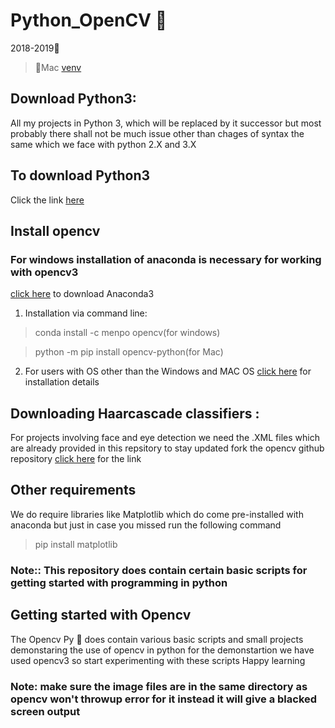 # Python_OpenCV :snake:

2018-2019:calendar:

>:apple:Mac [venv](https://drive.google.com/open?id=1EGSzBW4VkOkVUGSQxh92QNprMg5mkDXs)

## Download Python3:
All my projects in Python 3, which will be replaced by it successor but most probably there shall not be much issue other than chages of syntax the same which we face with python 2.X and 3.X

## To download Python3 
Click the link [here](https://www.python.org/downloads/release/python-371/)


## Install opencv 
### For windows installation of anaconda is necessary for working with opencv3
[click here](https://repo.continuum.io/archive/) to download Anaconda3

1. Installation via command line:

>conda install -c menpo opencv(for windows)

>python -m pip install opencv-python(for Mac)

2. For users with OS other than the Windows and MAC OS [click here](https://docs.opencv.org/2.4/doc/tutorials/introduction/table_of_content_introduction/table_of_content_introduction.html#table-of-content-introduction) for installation details

## Downloading Haarcascade classifiers :
For projects involving face and eye detection we need the .XML files which are already provided in this repsitory to stay updated fork the opencv github repository 
[click here](https://github.com/Preetam2114/opencv/tree/master/data/haarcascades) for the link 

## Other requirements
We do require libraries like Matplotlib which do come pre-installed with anaconda but just in case you missed run the following command 

>pip install matplotlib

### Note:: This repository does contain certain basic scripts for getting started with programming in python 

## Getting started with Opencv
The Opencv Py :file_folder: does contain various basic scripts and small projects demonstaring the use of opencv in python 
for the demonstartion we have used opencv3 so start experimenting with these scripts Happy learning

### Note: make sure the image files are in the same directory as opencv won't throwup error for it instead it will give a blacked screen output

